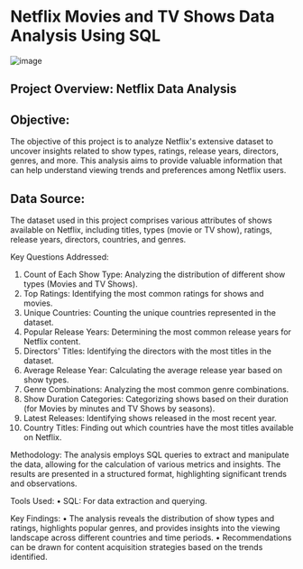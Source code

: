 # Netflix Movies and TV Shows Data Analysis Using SQL
![image](https://github.com/user-attachments/assets/3f907cf9-aef1-4d62-979f-6c7cd504ff34)
## Project Overview: Netflix Data Analysis

## Objective:
The objective of this project is to analyze Netflix's extensive dataset to uncover insights related to show types, ratings, release years, directors, genres, and more. This analysis aims to provide valuable information that can help understand viewing trends and preferences among Netflix users.

## Data Source:
The dataset used in this project comprises various attributes of shows available on Netflix, including titles, types (movie or TV show), ratings, release years, directors, countries, and genres.

Key Questions Addressed:
1. Count of Each Show Type: Analyzing the distribution of different show types (Movies and TV Shows).
2. Top Ratings: Identifying the most common ratings for shows and movies.
3. Unique Countries: Counting the unique countries represented in the dataset.
4. Popular Release Years: Determining the most common release years for Netflix content.
5. Directors' Titles: Identifying the directors with the most titles in the dataset.
6. Average Release Year: Calculating the average release year based on show types.
7. Genre Combinations: Analyzing the most common genre combinations.
8. Show Duration Categories: Categorizing shows based on their duration (for Movies by minutes and TV Shows by seasons).
9. Latest Releases: Identifying shows released in the most recent year.
10. Country Titles: Finding out which countries have the most titles available on Netflix.

Methodology:
The analysis employs SQL queries to extract and manipulate the data, allowing for the calculation of various metrics and insights. The results are presented in a structured format, highlighting significant trends and observations.

Tools Used:
• SQL: For data extraction and querying.

Key Findings:
• The analysis reveals the distribution of show types and ratings, highlights popular genres, and provides insights into the viewing landscape across different countries and time periods.
• Recommendations can be drawn for content acquisition strategies based on the trends identified.


